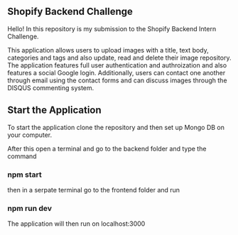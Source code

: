 ## Shopify Backend Challenge

Hello! In this repository is my submission to the Shopify Backend Intern Challenge.

This application allows users to upload images with a title, text body, categories and tags and also update, read and delete their image repository. The application features full user authentication and authroization and also features a social Google login. Additionally, users can contact one another through email using the contact forms and can discuss images through the DISQUS commenting system.

## Start the Application

To start the application clone the repository and then set up Mongo DB on your computer.

After this open a terminal and go to the backend folder and type the command

### npm start

then in a serpate terminal go to the frontend folder and run

### npm run dev

The application will then run on localhost:3000

